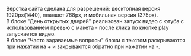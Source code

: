 
Вёрстка сайта сделана для разрешений: десктопная версия 1920px(1440), планшет 768px, и мобильная версия (375px).  
В блоке "День открытых дверей" реализован запуск видео с ютуба с использованием превью с макета - после клика по кнопке play запускается видео.  
В блоке "Часто задаваемые вопросы" блоки с текстом раскрываются при нажатии на + и закрываются обратно при нажатии на -.  